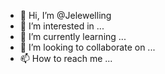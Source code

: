 - 👋 Hi, I’m @Jelewelling
- 👀 I’m interested in ...
- 🌱 I’m currently learning ...
- 💞️ I’m looking to collaborate on ...
- 📫 How to reach me ...

<!---
Jelewelling/Jelewelling is a ✨ special ✨ repository because its `README.md` (this file) appears on your GitHub profile.
You can click the Preview link to take a look at your changes.
--->
